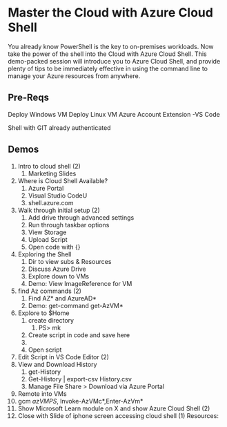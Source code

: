 # Master the Cloud with Azure Cloud Shell

You already know PowerShell is the key to on-premises workloads. Now take the power of the shell into the Cloud with Azure Cloud Shell. This demo-packed session will introduce you to Azure Cloud Shell, and provide plenty of tips to be immediately effective in using the command line to manage your Azure resources from anywhere.

## Pre-Reqs

Deploy Windows VM
Deploy Linux VM
Azure Account Extension -VS Code

Shell with GIT already authenticated
## Demos

1. Intro to cloud shell (2)
   1. Marketing Slides
2. Where is Cloud Shell Available?
   1. Azure Portal
   2. Visual Studio CodeU
   3. shell.azure.com
3. Walk through initial setup (2)
   1. Add drive through advanced settings
   2. Run through taskbar options
   3. View Storage
   4. Upload Script
   5. Open code with {}
4. Exploring the Shell
   1. Dir to view subs & Resources
   2. Discuss Azure Drive
   3. Explore down to VMs
   4. Demo: View ImageReference for VM
5. find Az commands (2)
   1. Find AZ* and AzureAD*
   2. Demo: get-command get-AzVM*
6. Explore to $Home
   1. create directory
      1. PS> mk
   2. Create script in code and save here
   3. 
   4. Open script
7. Edit Script in VS Code Editor (2)
8. View and Download History
   1. get-History
   2. Get-History | export-csv History.csv
   3. Manage File Share > Download via Azure Portal
9.  Remote into VMs
   4. gcm *azVMPS*, Invoke-AzVMc*,Enter-AzVm*
3.  Show Microsoft Learn module on X and show Azure Cloud Shell (2)
4.  Close with Slide of iphone screen accessing cloud shell (1)
Resources:

